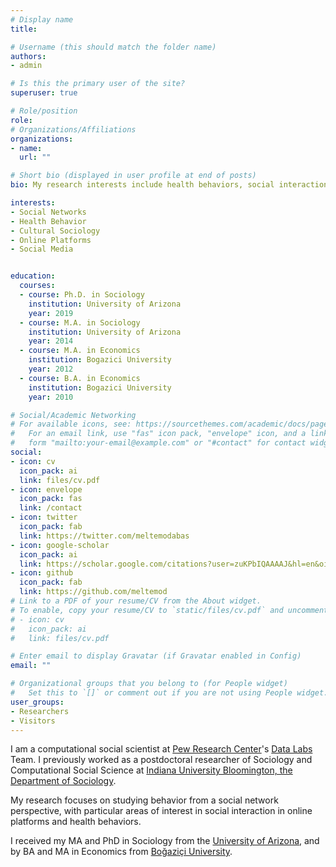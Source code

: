 ```yaml
---
# Display name
title: 

# Username (this should match the folder name)
authors:
- admin

# Is this the primary user of the site?
superuser: true

# Role/position
role: 
# Organizations/Affiliations
organizations:
- name: 
  url: ""

# Short bio (displayed in user profile at end of posts)
bio: My research interests include health behaviors, social interaction in online platforms and public opinion formation.

interests:
- Social Networks
- Health Behavior
- Cultural Sociology
- Online Platforms
- Social Media


education:
  courses:
  - course: Ph.D. in Sociology
    institution: University of Arizona
    year: 2019
  - course: M.A. in Sociology
    institution: University of Arizona
    year: 2014
  - course: M.A. in Economics
    institution: Bogazici University
    year: 2012
  - course: B.A. in Economics
    institution: Bogazici University
    year: 2010

# Social/Academic Networking
# For available icons, see: https://sourcethemes.com/academic/docs/page-builder/#icons
#   For an email link, use "fas" icon pack, "envelope" icon, and a link in the
#   form "mailto:your-email@example.com" or "#contact" for contact widget.
social:
- icon: cv
  icon_pack: ai
  link: files/cv.pdf
- icon: envelope
  icon_pack: fas
  link: /contact
- icon: twitter
  icon_pack: fab
  link: https://twitter.com/meltemodabas
- icon: google-scholar
  icon_pack: ai
  link: https://scholar.google.com/citations?user=zuKPbIQAAAAJ&hl=en&oi=ao
- icon: github
  icon_pack: fab
  link: https://github.com/meltemod
# Link to a PDF of your resume/CV from the About widget.
# To enable, copy your resume/CV to `static/files/cv.pdf` and uncomment the lines below.
# - icon: cv
#   icon_pack: ai
#   link: files/cv.pdf

# Enter email to display Gravatar (if Gravatar enabled in Config)
email: ""

# Organizational groups that you belong to (for People widget)
#   Set this to `[]` or comment out if you are not using People widget.
user_groups:
- Researchers
- Visitors
---
```


I am a computational social scientist at [Pew Research Center](https://www.pewresearch.org/)'s [Data Labs](https://www.pewresearch.org/methods/about-data-labs/) Team. I previously worked as a postdoctoral researcher of Sociology and Computational Social Science at [Indiana University Bloomington, the Department of Sociology](https://sociology.indiana.edu/index.html). 

My research focuses on studying behavior from a social network perspective, with particular areas of interest in social interaction in online platforms and health behaviors. 

I received my MA and PhD in Sociology from the [University of Arizona](https://sociology.arizona.edu/), and by BA and MA in Economics from [Boğaziçi University](https://econ.boun.edu.tr/).

